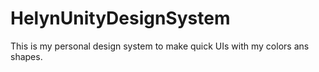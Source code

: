 # HelynUnityDesignSystem
This is my personal design system to make quick UIs with my colors ans shapes.
